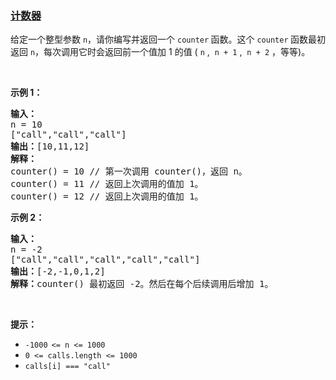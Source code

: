 ### [计数器](https://leetcode-cn.com/problems/counter)

<p>给定一个整型参数 <code>n</code>，请你编写并返回一个 <code>counter</code><strong>&nbsp;</strong>函数。这个&nbsp;<code>counter</code><strong>&nbsp;</strong>函数最初返回 <code>n</code>，每次调用它时会返回前一个值加 1 的值 ( <code>n</code> ,&nbsp; <code>n + 1</code> ,&nbsp; <code>n + 2</code> ，等等)。</p>

<p>&nbsp;</p>

<p><strong>示例 1：</strong></p>

<pre>
<strong>输入：</strong>
n = 10 
["call","call","call"]
<strong>输出：</strong>[10,11,12]
<strong>解释：</strong>
counter() = 10 // 第一次调用 counter()，返回 n。
counter() = 11 // 返回上次调用的值加 1。
counter() = 12 // 返回上次调用的值加 1。
</pre>

<p><strong>示例 2：</strong></p>

<pre>
<strong>输入：</strong>
n = -2
["call","call","call","call","call"]
<strong>输出：</strong>[-2,-1,0,1,2]
<strong>解释：</strong>counter() 最初返回 -2。然后在每个后续调用后增加 1。
</pre>

<p>&nbsp;</p>

<p><strong>提示：</strong></p>

<ul>
	<li><code>-1000<sup>&nbsp;</sup>&lt;= n &lt;= 1000</code></li>
	<li><code>0 &lt;= calls.length &lt;= 1000</code></li>
	<li><code>calls[i] === "call"</code></li>
</ul>
